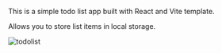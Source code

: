 This is a simple todo list app built with React and Vite template. 


Allows you to store list items in local storage.

![todolist](https://github.com/JaroslawMajcherczyk/Weather-app/assets/74450237/3b7d0c2d-da21-45cd-b778-2b86ee54ec54)
